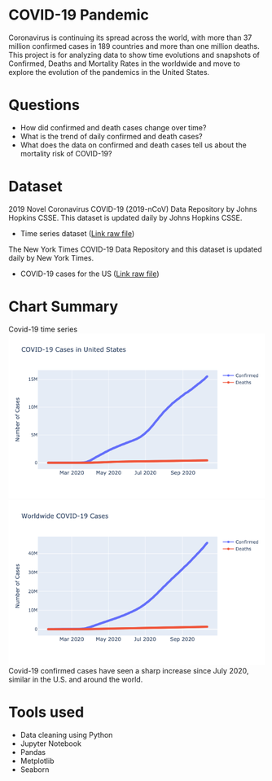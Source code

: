 # COVID-19 Pandemic
Coronavirus is continuing its spread across the world, with more than 37 million confirmed cases in 189 countries and more than one million deaths.
This project is for analyzing data to show time evolutions and snapshots of Confirmed, Deaths and Mortality Rates in the worldwide and move to explore the evolution of the pandemics in the United States.

# Questions

- How did confirmed and death cases change over time?
- What is the trend of daily confirmed and death cases?
- What does the data on confirmed and death cases tell us about the mortality risk of COVID-19?

# Dataset

2019 Novel Coronavirus COVID-19 (2019-nCoV) Data Repository by Johns Hopkins CSSE. This dataset is updated daily by Johns Hopkins CSSE.
- Time series dataset ([Link raw file](https://raw.githubusercontent.com/CSSEGISandData/COVID-19/web-data/data/cases_time.csv))

The New York Times COVID-19 Data Repository and this dataset is updated daily by New York Times.
- COVID-19 cases for the US ([Link raw file](https://raw.githubusercontent.com/nytimes/covid-19-data/master/us-states.csv))

# Chart Summary

Covid-19 time series
![Covid-19 time series](img/US.png)
![Covid-19 time series](img/WW.png)
Covid-19 confirmed cases have seen a sharp increase since July 2020, similar in the U.S. and around the world.


# Tools used

- Data cleaning using Python
- Jupyter Notebook
- Pandas
- Metplotlib
- Seaborn







